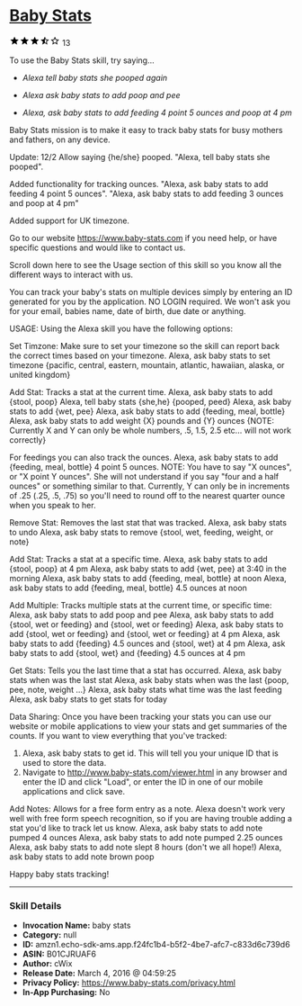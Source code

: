 # [Baby Stats](http://alexa.amazon.com/#skills/amzn1.echo-sdk-ams.app.f24fc1b4-b5f2-4be7-afc7-c833d6c739d6)
![3.7 stars](../../images/ic_star_black_18dp_1x.png)![3.7 stars](../../images/ic_star_black_18dp_1x.png)![3.7 stars](../../images/ic_star_black_18dp_1x.png)![3.7 stars](../../images/ic_star_half_black_18dp_1x.png)![3.7 stars](../../images/ic_star_border_black_18dp_1x.png) 13

To use the Baby Stats skill, try saying...

* *Alexa tell baby stats she pooped again*

* *Alexa ask baby stats to add poop and pee*

* *Alexa, ask baby stats to add feeding 4 point 5 ounces and poop at 4 pm*

Baby Stats mission is to make it easy to track baby stats for busy mothers and fathers, on any device.

Update: 12/2
Allow saying {he/she} pooped.
"Alexa, tell baby stats she pooped".

Added functionality for tracking ounces. 
"Alexa, ask baby stats to add feeding 4 point 5 ounces".
"Alexa, ask baby stats to add feeding 3 ounces and poop at 4 pm"

Added support for UK timezone.

Go to our website https://www.baby-stats.com if you need help, or have specific questions and would like to contact us. 

Scroll down here to see the Usage section of this skill so you know all the different ways to interact with us.

You can track your baby's stats on multiple devices simply by entering an ID generated for you by the application. NO LOGIN required. We won't ask you for your email, babies name, date of birth, due date or anything.

USAGE:
Using the Alexa skill you have the following options:

Set Timzone: Make sure to set your timezone so the skill can report back the correct times based on your timezone.
Alexa, ask baby stats to set timezone {pacific, central, eastern, mountain, atlantic, hawaiian, alaska, or united kingdom}

Add Stat: Tracks a stat at the current time.
Alexa, ask baby stats to add {stool, poop}
Alexa, tell baby stats {she,he} {pooped, peed}
Alexa, ask baby stats to add {wet, pee}
Alexa, ask baby stats to add {feeding, meal, bottle}
Alexa, ask baby stats to add weight {X} pounds and {Y} ounces {NOTE: Currently X and Y can only be whole numbers, .5, 1.5, 2.5 etc... will not work correctly}

For feedings you can also track the ounces.
Alexa, ask baby stats to add {feeding, meal, bottle} 4 point 5 ounces.
NOTE:
You have to say "X ounces", or "X point Y ounces". She will not understand if you say "four and a half ounces" or something similar to that. Currently, Y can only be in increments of .25 (.25, .5, .75) so you'll need to round off to the nearest quarter ounce when you speak to her.

Remove Stat: Removes the last stat that was tracked.
Alexa, ask baby stats to undo
Alexa, ask baby stats to remove {stool, wet, feeding, weight, or note}

Add Stat: Tracks a stat at a specific time.
Alexa, ask baby stats to add {stool, poop} at 4 pm
Alexa, ask baby stats to add {wet, pee} at 3:40 in the morning
Alexa, ask baby stats to add {feeding, meal, bottle} at noon
Alexa, ask baby stats to add {feeding, meal, bottle} 4.5 ounces at noon

Add Multiple: Tracks multiple stats at the current time, or specific time:
Alexa, ask baby stats to add poop and pee
Alexa, ask baby stats to add {stool, wet or feeding} and {stool, wet or feeding} 
Alexa, ask baby stats to add {stool, wet or feeding} and {stool, wet or feeding} at 4 pm
Alexa, ask baby stats to add {feeding} 4.5 ounces and {stool, wet} at 4 pm
Alexa, ask baby stats to add {stool, wet} and {feeding} 4.5 ounces at 4 pm

Get Stats: Tells you the last time that a stat has occurred.
Alexa, ask baby stats when was the last stat
Alexa, ask baby stats when was the last {poop, pee, note, weight ...}
Alexa, ask baby stats what time was the last feeding
Alexa, ask baby stats to get stats for today

Data Sharing: Once you have been tracking your stats you can use our website or mobile applications to view your stats and get summaries of the counts.
If you want to view everything that you've tracked:
1. Alexa, ask baby stats to get id. This will tell you your unique ID that is used to store the data.
2. Navigate to http://www.baby-stats.com/viewer.html in any browser and enter the ID and click "Load", or enter the ID in one of our mobile applications and click save.

Add Notes: Allows for a free form entry as a note. Alexa doesn't work very well with free form speech recognition, so if you are having trouble adding a stat you'd like to track let us know.
Alexa, ask baby stats to add note pumped 4 ounces
Alexa, ask baby stats to add note pumped 2.25 ounces
Alexa, ask baby stats to add note slept 8 hours (don't we all hope!)
Alexa, ask baby stats to add note brown poop

Happy baby stats tracking!

***

### Skill Details

* **Invocation Name:** baby stats
* **Category:** null
* **ID:** amzn1.echo-sdk-ams.app.f24fc1b4-b5f2-4be7-afc7-c833d6c739d6
* **ASIN:** B01CJRUAF6
* **Author:** cWix
* **Release Date:** March 4, 2016 @ 04:59:25
* **Privacy Policy:** https://www.baby-stats.com/privacy.html
* **In-App Purchasing:** No
